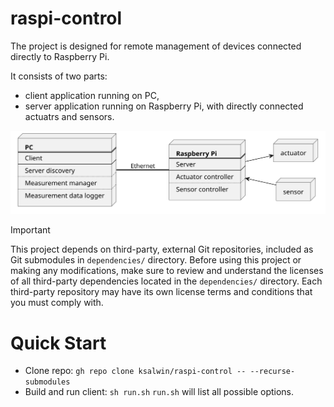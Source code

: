 # raspi-control
The project is designed for remote management of devices connected directly to Raspberry
Pi.

It consists of two parts:
- client application running on PC,
- server application running on Raspberry Pi, with directly connected actuatrs and
sensors.

<div align="center">
  <img src="doc/system_topology.svg" alt="Diagram">
</div>

> [!IMPORTANT]
> This project depends on third-party, external Git repositories, included as Git
submodules in `dependencies/` directory.
> Before using this project or making any modifications, make sure to review and
understand the licenses of all third-party dependencies located in the `dependencies/`
directory. Each third-party repository may have its own license terms and conditions that
you must comply with.

# Quick Start
- Clone repo: `gh repo clone ksalwin/raspi-control -- --recurse-submodules`
- Build and run client: `sh run.sh`
`run.sh` will list all possible options.
